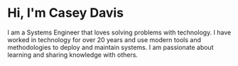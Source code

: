 # Hi, I'm Casey Davis

I am a Systems Engineer that loves solving problems with technology. I have worked in technology for over 20 years and use modern tools and methodologies to deploy and maintain systems. I am passionate about learning and sharing knowledge with others.